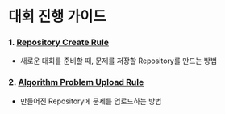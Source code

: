 # 대회 진행 가이드

### 1. [Repository Create Rule](https://github.com/MPC-Myongji-Programming-Contest/Guide/blob/main/1.%20Repository%20Create%20Rule.md)
- 새로운 대회를 준비할 때, 문제를 저장할 Repository를 만드는 방법

### 2. [Algorithm Problem Upload Rule](https://github.com/MPC-Myongji-Programming-Contest/Guide/blob/main/2.%20Algorithm%20Problem%20Upload%20Rule.md)
- 만들어진 Repository에 문제를 업로드하는 방법
